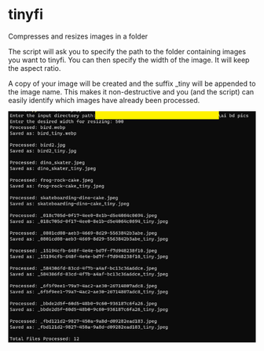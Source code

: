 # tinyfi
Compresses and resizes images in a folder

The script will ask you to specify the path to the folder containing images you want to tinyfi. You can then specify the width of the image. It will keep the aspect ratio.

A copy of your image will be created and the suffix _tiny will be appended to the image name. This makes it non-destructive and you (and the script) can easily identify which images have already been processed.

![The script in action](screenshot.png)